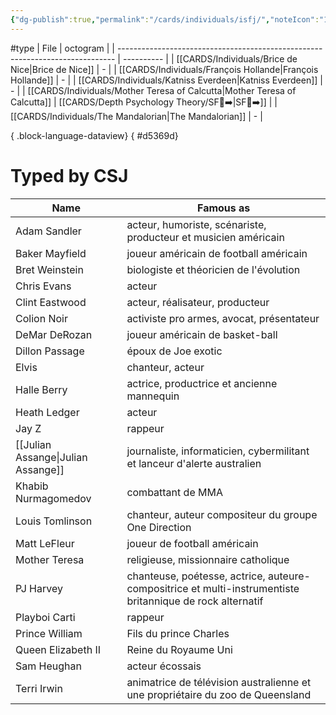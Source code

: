 ```yaml
---
{"dg-publish":true,"permalink":"/cards/individuals/isfj/","noteIcon":"1","created":"2023-04-29T12:08:47.375+02:00","updated":"2023-05-21T21:02:38.599+02:00"}
---
```


#type
| File                                                                          | octogram   |
| ----------------------------------------------------------------------------- | ---------- |
| [[CARDS/Individuals/Brice de Nice\|Brice de Nice]]                         | \-         |
| [[CARDS/Individuals/François Hollande\|François Hollande]]                 | \-         |
| [[CARDS/Individuals/Katniss Everdeen\|Katniss Everdeen]]                   | \-         |
| [[CARDS/Individuals/Mother Teresa of Calcutta\|Mother Teresa of Calcutta]] | [[CARDS/Depth Psychology Theory/SF🤸➡️\|SF🤸➡️]] |
| [[CARDS/Individuals/The Mandalorian\|The Mandalorian]]                     | \-         |

{ .block-language-dataview}
{ #d5369d}


# Typed by CSJ 

| Name                | Famous as                                                                                                 |
|---------------------|-----------------------------------------------------------------------------------------------------------|
| Adam Sandler        | acteur, humoriste, scénariste, producteur et musicien américain                                           |
| Baker Mayfield      | joueur américain de football américain                                                                    |
| Bret Weinstein      | biologiste et théoricien de l'évolution                                                                   |
| Chris Evans         | acteur                                                                                                    |
| Clint Eastwood      | acteur, réalisateur, producteur                                                                           |
| Colion Noir         | activiste pro armes, avocat, présentateur                                                                 |
| DeMar DeRozan       | joueur américain de basket-ball                                                                           |
| Dillon Passage      | époux de Joe exotic                                                                                       |
| Elvis               | chanteur, acteur                                                                                          |
| Halle Berry         | actrice, productrice et ancienne mannequin                                                                |
| Heath Ledger        | acteur                                                                                                    |
| Jay Z               | rappeur                                                                                                   |
| [[Julian Assange\|Julian Assange]]      | journaliste, informaticien, cybermilitant et lanceur d'alerte australien                                  |
| Khabib Nurmagomedov | combattant de MMA                                                                                         |
| Louis Tomlinson     | chanteur, auteur compositeur du groupe One Direction                                                      |
| Matt LeFleur        | joueur de football américain                                                                              |
| Mother Teresa       | religieuse, missionnaire catholique                                                                       |
| PJ Harvey           | chanteuse, poétesse, actrice, auteure-compositrice et multi-instrumentiste britannique de rock alternatif |
| Playboi Carti       | rappeur                                                                                                   |
| Prince William      | Fils du prince Charles                                                                                    |
| Queen Elizabeth II  | Reine du Royaume Uni                                                                                      |
| Sam Heughan         | acteur écossais                                                                                           |
| Terri Irwin         | animatrice de télévision australienne et une propriétaire du zoo de Queensland                            |


